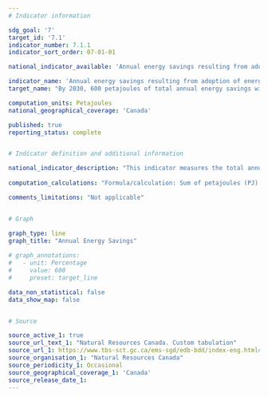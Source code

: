 ```yaml
---
# Indicator information

sdg_goal: '7'
target_id: '7.1'
indicator_number: 7.1.1
indicator_sort_order: 07-01-01

national_indicator_available: 'Annual energy savings resulting from adoption of energy efficiency codes, standards and practices'

indicator_name: 'Annual energy savings resulting from adoption of energy efficiency codes, standards and practices'
target_name: "By 2030, 600 petajoules of total annual energy savings will be achieved as a result of adoption of energy efficiency codes, standards and practices from a baseline savings of 20.0 petajoules in 2017 to 2018"

computation_units: Petajoules
national_geographical_coverage: 'Canada'

published: true
reporting_status: complete


# Indicator definition and additional information

national_indicator_description: "This indicator measures the total annual energy savings resulting from adoption of energy efficiency codes, standards and practices."
  
computation_calculations: "Formula/calculation: Sum of petajoules (PJ) saved by energy efficiency programs (residential, commercial and institutional buildings, industry, equipment)."

comments_limitations: "Not applicable"


# Graph

graph_type: line
graph_title: "Annual Energy Savings"
    
# graph_annotations:
#   - unit: Percentage
#     value: 600
#     preset: target_line

data_non_statistical: false
data_show_map: false


# Source

source_active_1: true
source_url_text_1: "Natural Resources Canada. Custom tabulation"
source_url_1: https://www.tbs-sct.gc.ca/ems-sgd/edb-bdd/index-eng.html#orgs/program/NR-BTM10/infograph/results
source_organisation_1: "Natural Resources Canada"
source_periodicity_1: Occasional
source_geographical_coverage_1: 'Canada'
source_release_date_1: 
---
```

